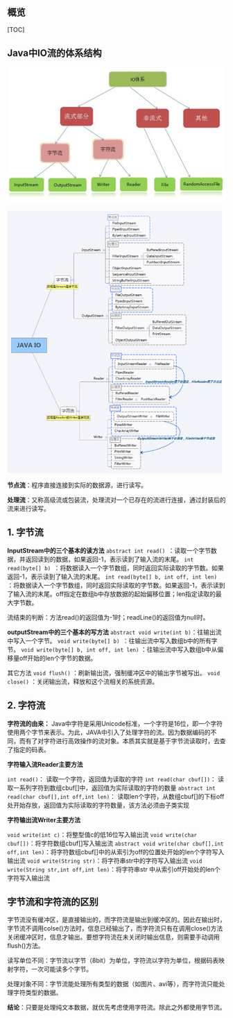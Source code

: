 ## 概览

[TOC]



## Java中IO流的体系结构

![Java-IO-3](./img/Java-IO-3.png)

![Java-IO-2](./img/Java-IO-2.png)

**节点流**：程序直接连接到实际的数据源，进行读写。

**处理流**：又称高级流或包装流，处理流对一个已存在的流进行连接，通过封装后的流来进行读写。

## 1. 字节流

**InputStream中的三个基本的读方法**
`abstract int read() `：读取一个字节数据，并返回读到的数据，如果返回-1，表示读到了输入流的末尾。
`int read(byte[] b) `：将数据读入一个字节数组，同时返回实际读取的字节数。如果返回-1，表示读到了输入流的末尾。
`int read(byte[] b, int off, int len) `：将数据读入一个字节数组，同时返回实际读取的字节数。如果返回-1，表示读到了输入流的末尾。off指定在数组b中存放数据的起始偏移位置；len指定读取的最大字节数。

流结束的判断：方法read()的返回值为-1时；readLine()的返回值为null时。

**outputStream中的三个基本的写方法**
`abstract void write(int b)`：往输出流中写入一个字节。
`void write(byte[] b) `：往输出流中写入数组b中的所有字节。
`void write(byte[] b, int off, int len)` ：往输出流中写入数组b中从偏移量off开始的len个字节的数据。

其它方法
`void flush()` ：刷新输出流，强制缓冲区中的输出字节被写出。
`void close()` ：关闭输出流，释放和这个流相关的系统资源。

## 2. 字符流

**字符流的由来：** Java中字符是采用Unicode标准，一个字符是16位，即一个字符使用两个字节来表示。为此，JAVA中引入了处理字符的流。因为数据编码的不同，而有了对字符进行高效操作的流对象。本质其实就是基于字节流读取时，去查了指定的码表。

**字符输入流Reader主要方法**

`int read()`： 读取一个字符，返回值为读取的字符
`int read(char cbuf[])`： 读取一系列字符到数组cbuf[]中，返回值为实际读取的字符的数量
`abstract int read(char cbuf[],int off,int len)`： 读取len个字符，从数组cbuf[]的下标off处开始存放，返回值为实际读取的字符数量，该方法必须由子类实现

**字符输出流Writer主要方法**

`void write(int c)`：将整型值c的低16位写入输出流 
`void write(char cbuf[])`：将字符数组cbuf[]写入输出流 
`abstract void write(char cbuf[],int off,int len)`：将字符数组cbuf[]中的从索引为off的位置处开始的len个字符写入输出流 
`void write(String str)`：将字符串str中的字符写入输出流 
`void write(String str,int off,int len)`：将字符串str 中从索引off开始处的len个字符写入输出流 



## 字节流和字符流的区别

字节流没有缓冲区，是直接输出的，而字符流是输出到缓冲区的。因此在输出时，字节流不调用colse()方法时，信息已经输出了，而字符流只有在调用close()方法关闭缓冲区时，信息才输出。要想字符流在未关闭时输出信息，则需要手动调用flush()方法。

读写单位不同：字节流以字节（8bit）为单位，字符流以字符为单位，根据码表映射字符，一次可能读多个字节。

处理对象不同：字节流能处理所有类型的数据（如图片、avi等），而字符流只能处理字符类型的数据。

**结论**：只要是处理纯文本数据，就优先考虑使用字符流。除此之外都使用字节流。